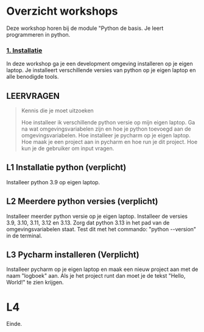 # Overzicht workshops
Deze workshop horen bij de module "Python de basis. Je leert programmeren in python.

### [1. Installatie](./01%20Installatie/workshop.md)
In deze workshop ga je een development omgeving installeren op je eigen laptop. Je installeert verschillende versies van python op je eigen laptop en alle benodigde tools.

## LEERVRAGEN
> Kennis die je moet uitzoeken 
>
> Hoe installeer ik verschillende python versie op mijn eigen laptop.
> Ga na wat omgevingsvariabelen zijn en hoe je python toevoegd aan de omgevingsvariabelen.
> Hoe installeer je pycharm op je eigen laptop.
> Hoe maak je een project aan in pycharm en hoe run je dit project.
> Hoe kun je de gebruiker om input vragen.

## L1 Installatie python (verplicht)
Installeer python 3.9 op eigen laptop.

## L2 Meerdere python versies (verplicht)
Installeer meerder python versie op je eigen laptop. Installeer de versies 3.9, 3.10, 3.11, 3.12 en 3.13. Zorg dat python 3.13 in het pad van de omgevingsvariabelen staat. Test dit met het commando: "python --version" in de terminal.

## L3 Pycharm installeren (Verplicht)
Installeer pycharm op je eigen laptop en maak een nieuw project aan met de naam "logboek" aan. Als je het project runt dan moet je de tekst "Hello, World!" te zien krijgen.

# L4
Einde.